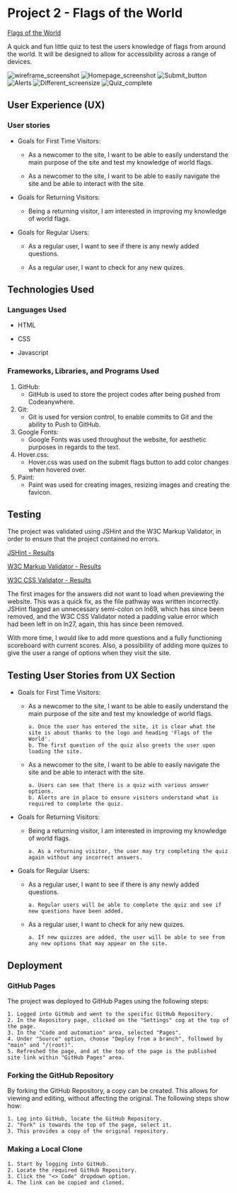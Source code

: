 # Project 2 - Flags of the World

[Flags of the World](https://ktay0557.github.io/project-2/)

A quick and fun little quiz to test the users knowledge of flags from around the world. It will be designed to allow for accessibility across a range of devices.

![wireframe_screenshot](assets/images/project-2.png)    ![Homepage_screenshot](assets/images/index_screenshot.png)
![Submit_button](assets/images/interactive_submit.png)    ![Alerts](assets/images/alerts.png)
![Different_screensize](assets/images/different_screensize.png)    ![Quiz_complete](assets/images/quiz_complete.png)

## User Experience (UX)

### User stories

- Goals for First Time Visitors:

  - As a newcomer to the site, I want to be able to easily understand the main purpose of the site and test my knowledge of world flags.

  - As a newcomer to the site, I want to be able to easily navigate the site and be able to interact with the site.

- Goals for Returning Visitors:

  - Being a returning visitor, I am interested in improving my knowledge of world flags.

- Goals for Regular Users:

  - As a regular user, I want to see if there is any newly added questions.

  - As a regular user, I want to check for any new quizes.

## Technologies Used

### Languages Used

- HTML

- CSS

- Javascript

### Frameworks, Libraries, and Programs Used

1. GitHub:
   - GitHub is used to store the project codes after being pushed from Codeanywhere.
2. Git:
   - Git is used for version control, to enable commits to Git and the ability to Push to GitHub.
3. Google Fonts:
   - Google Fonts was used throughout the website, for aesthetic purposes in regards to the text.
4. Hover.css:
   - Hover.css was used on the submit flags button to add color changes when hovered over.
5. Paint:
   - Paint was used for creating images, resizing images and creating the favicon.

## Testing

The project was validated using JSHint and the W3C Markup Validator, in order to ensure that the project contained no errors.

[JSHint - Results](assets/images/jshint_results.png)

[W3C Markup Validator - Results](assets/images/w3c_validator_results.png)

[W3C CSS Validator - Results](assets/images/w3c_css_validator_results.png)

The first images for the answers did not want to load when previewing the website. This was a quick fix, as the file pathway was written incorrectly.
JSHint flagged an unnecessary semi-colon on ln69, which has since been removed, and the W3C CSS Validator noted a padding value error which had been left in on ln27, again, this has since been removed.

With more time, I would like to add more questions and a fully functioning scoreboard with current scores. Also, a possibility of adding more quizes to give the user a range of options when they visit the site.

## Testing User Stories from UX Section

- Goals for First Time Visitors:

  - As a newcomer to the site, I want to be able to easily understand the main purpose of the site and test my knowledge of world flags.

        a. Once the user has entered the site, it is clear what the site is about thanks to the logo and heading 'Flags of the World'.
        b. The first question of the quiz also greets the user upon loading the site.

  - As a newcomer to the site, I want to be able to easily navigate the site and be able to interact with the site.

        a. Users can see that there is a quiz with various answer options.
        b. Alerts are in place to ensure visitors understand what is required to complete the quiz.

- Goals for Returning Visitors:

  - Being a returning visitor, I am interested in improving my knowledge of world flags.

        a. As a returning visitor, the user may try completing the quiz again without any incorrect answers.

- Goals for Regular Users:

  - As a regular user, I want to see if there is any newly added questions.

        a. Regular users will be able to complete the quiz and see if new questions have been added.

  - As a regular user, I want to check for any new quizes.

        a. If new quizzes are added, the user will be able to see from any new options that may appear on the site.

## Deployment

### GitHub Pages

The project was deployed to GitHub Pages using the following steps:

    1. Logged into GitHub and went to the specific GitHub Repository.
    2. In the Repository page, clicked on the "Settings" cog at the top of the page.
    3. In the "Code and automation" area, selected "Pages".
    4. Under "Source" option, choose "Deploy from a branch", followed by "main" and "/(root)".
    5. Refreshed the page, and at the top of the page is the published site link within "GitHub Pages" area.

### Forking the GitHub Repository

By forking the GitHub Repository, a copy can be created. This allows for viewing and editing, without affecting the original. The following steps show how:

    1. Log into GitHub, locate the GitHub Repository.
    2. "Fork" is towards the top of the page, select it.
    3. This provides a copy of the original repository.

### Making a Local Clone

    1. Start by logging into GitHub.
    2. Locate the required GitHub Repository.
    3. Click the "<> Code" dropdown option.
    4. The link can be copied and cloned. 
